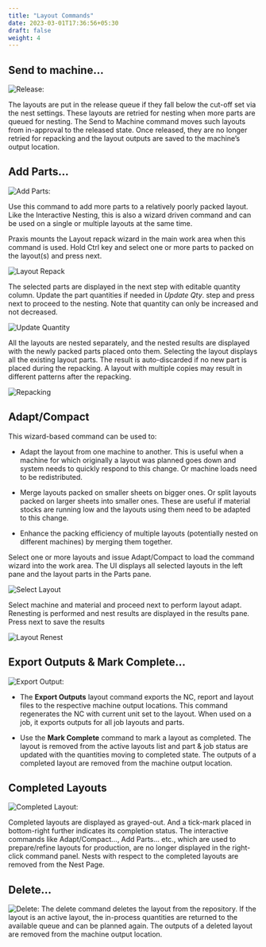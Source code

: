 ```yaml
---
title: "Layout Commands"
date: 2023-03-01T17:36:56+05:30
draft: false
weight: 4
---
```


## Send to machine…

![Release:](/images/Release.png)

The layouts are put in the release queue if they fall below the cut-off set via the nest settings. These layouts are retried for nesting when more parts are queued for nesting. The Send to Machine command moves such layouts from in-approval to the released state. Once released, they are no longer retried for repacking and the layout outputs are saved to the machine’s output location. 

## Add Parts… 


![Add Parts:](/images/AddParts.png)

Use this command to add more parts to a relatively poorly packed layout. Like the Interactive Nesting, this is also a wizard driven command and can be used on a single or multiple layouts at the same time.

Praxis mounts the Layout repack wizard in the main work area when this command is used. Hold Ctrl key and select one or more parts to packed on the layout(s) and press next. 

![Layout Repack](/images/LayoutRepack.png)

The selected parts are displayed in the next step with editable quantity column. Update the part quantities if needed in _Update Qty_. step and press next to proceed to the nesting. Note that quantity can only be increased and not decreased.

![Update Quantity](/images/UpdateQuantity.png)

All the layouts are nested separately, and the nested results are displayed with the newly packed parts placed onto them. Selecting the layout displays all the existing layout parts. The result is auto-discarded if no new part is placed during the repacking. A layout with multiple copies may result in different patterns after the repacking. 

![Repacking](/images/Repacking.png)

## Adapt/Compact

This wizard-based command can be used to: 

* Adapt the layout from one machine to another. This is useful when a machine for which originally a layout was planned goes down and system needs to quickly respond to this change. Or machine loads need to be redistributed. 

* Merge layouts packed on smaller sheets on bigger ones. Or split layouts packed on larger sheets into smaller ones. These are useful if material stocks are running low and the layouts using them need to be adapted to this change. 

* Enhance the packing efficiency of multiple layouts (potentially nested on different machines) by merging them together. 

Select one or more layouts and issue Adapt/Compact to load the command wizard into the work area. The UI displays all selected layouts in the left pane and the layout parts in the Parts pane. 

![Select Layout](/images/SelectLayout.png)

 Select machine and material and proceed next to perform layout adapt. 
Renesting is performed and nest results are displayed in the results pane. Press next to save the results 

![Layout Renest](/images/LayoutRenest.png)

## Export Outputs & Mark Complete… 

![Export Output:](/images/ExportOutput2.png)

* The **Export Outputs** layout command exports the NC, report and layout files to the respective machine output locations. This command regenerates the NC with current unit set to the layout. When used on a job, it exports outputs for all job layouts and parts. 

* Use the **Mark Complete** command to mark a layout as completed. The layout is removed from the active layouts list and part & job status are updated with the quantities moving to completed state. The outputs of a completed layout are removed from the machine output location.

## Completed Layouts

![Completed Layout:](/images/CompletedLayout.png)

Completed layouts are displayed as grayed-out. And a tick-mark placed in bottom-right further indicates its completion status. The interactive commands like Adapt/Compact..., Add Parts... etc., which are used to prepare/refine layouts for production, are no longer displayed in the right-click command panel.
Nests with respect to the completed layouts are removed from the Nest Page.

## Delete… 

![Delete:](/images/delete.png)
The delete command deletes the layout from the repository. If the layout is an active layout, the in-process quantities are returned to the available queue and can be planned again. The outputs of a deleted layout are removed from the machine output location.
